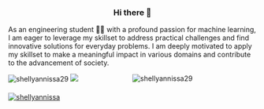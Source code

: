 
<p align="center">
  <h3 align="center">Hi there 👋</h3>
  As an engineering student 🧑‍🎓 with a profound passion for machine learning, I am eager to leverage my skillset to address practical challenges and find innovative solutions for everyday problems. I am deeply motivated to apply my skillset to make a meaningful impact in various domains and contribute to the advancement of society.
</p>

<!--


Here are some ideas to get you started

- 🔭 I’m currently working on ...
- 🌱 I’m currently learning ..
- 👯 I’m looking to collaborate on ..
- 🤔 I’m looking for help with ...
- 💬 Ask me about ...
- 📫 How to reach me: ..
- 😄 Pronouns: he/him
- Guess what you are working 




-->
<div style="display: flex; justify-content: space-between; align-items: center; margin-bottom: 20px;">
  <div style="flex: 1;">
    <img src="https://github-readme-stats.vercel.app/api?username=shellyannissa&theme=onedark&show_icons=true&locale=en" alt="shellyannissa29" />
    <img src="https://github-readme-stats.vercel.app/api/top-langs?username=shellyannissa&show_icons=true&locale=en&layout=compact" />
  </div>


  
  <div style="flex: 1;">
    <img src="https://github-readme-streak-stats.herokuapp.com/?user=shellyannissa" alt="shellyannissa29" />
  </div>
</div>


  <div style="flex: 1;">
    <a href="https://github.com/ryo-ma/github-profile-trophy">
      <img src="https://github-profile-trophy.vercel.app/?username=shellyannissa&theme=onedark&row=1" alt="shellyannissa" />
    </a>
  </div>
</div>



